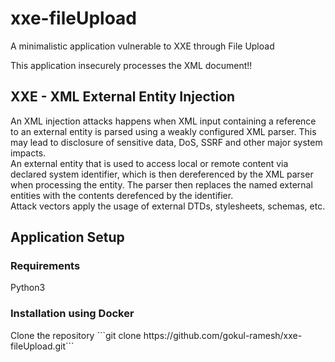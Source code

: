 <h1> xxe-fileUpload </h1>

<p> A minimalistic application vulnerable to XXE through File Upload </p>
This application insecurely processes the XML document!!<br>

<h2> XXE - XML External Entity Injection</h2>
An XML injection attacks happens when XML input containing a reference to an external entity is parsed using a weakly configured XML parser. This may lead to disclosure of sensitive data, DoS, SSRF and other major system impacts.<br>
An external entity that is used to access local or remote content via declared system identifier, which is then dereferenced by the XML parser when processing the entity.  The parser then replaces the named external entities with the contents derefenced by the identifier.<br>
Attack vectors apply the usage of external DTDs, stylesheets, schemas, etc.

<h2> Application Setup</h2>
<h3>Requirements</h3>
  Python3

<h3>Installation using Docker</h3>
Clone the repository
```git clone https://github.com/gokul-ramesh/xxe-fileUpload.git```
